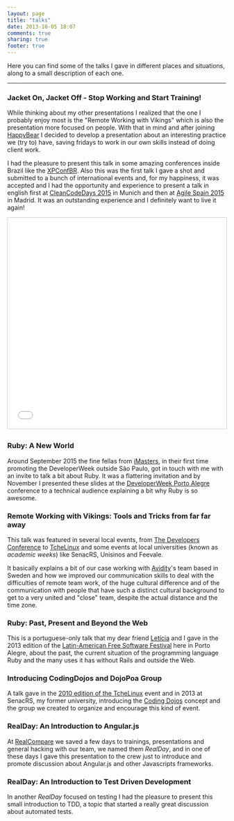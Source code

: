 ```yaml
---
layout: page
title: "talks"
date: 2013-10-05 18:07
comments: true
sharing: true
footer: true
---
```


Here you can find some of the talks I gave in different places and situations, along to a small description of each one.

<hr>

### Jacket On, Jacket Off - Stop Working and Start Training!

While thinking about my other presentations I realized that the one I probably enjoy most is the "Remote Working with Vikings" which is also the presentation more focused on people. With that in mind and after joining [HappyBear](https://www.happybearsoftware.com/) I decided to develop a presentation about an interesting practice we (try to) have, saving fridays to work in our own skills instead of doing client work.

I had the pleasure to present this talk in some amazing conferences inside Brazil like the [XPConfBR](http://www.wildtech.com.br/xpconfbr). Also this was the first talk I gave a shot and submitted to a bunch of international events and, for my happiness, it was accepted and I had the opportunity and experience to present a talk in english first at [CleanCodeDays 2015](http://www.cleancode-days.de/) in Munich and then at [Agile Spain 2015](http://cas2015.agile-spain.org/) in Madrid. It was an outstanding experience and I definitely want to live it again!
<div class="speakerdeck">
  <iframe src="//www.slideshare.net/slideshow/embed_code/key/JD68GFGmnKJR7s" width="595" height="485" frameborder="0" marginwidth="0" marginheight="0" scrolling="no" style="border:1px solid #CCC; border-width:1px; margin-bottom:5px; max-width: 100%;" allowfullscreen></iframe>
</div>

### Ruby: A New World

Around September 2015 the fine fellas from [iMasters](http://imasters.com.br/), in their first time promoting the DeveloperWeek outside São Paulo, got in touch with me with an invite to talk a bit about Ruby. It was a flattering invitation and by November I presented these slides at the [DeveloperWeek Porto Alegre](http://developerweek.imasters.com.br/porto-alegre/) conference to a technical audience explaining a bit why Ruby is so awesome.
<div class="speakerdeck">
  <script async class="speakerdeck-embed" data-id="ff117069b52343f08f3ccb14a5fd504b" data-ratio="1.77777777777778" src="//speakerdeck.com/assets/embed.js"></script>
</div>

### Remote Working with Vikings: Tools and Tricks from far far away

This talk was featured in several local events, from [The Developers Conference](http://www.thedevelopersconference.com.br/tdc/2014/) to [TcheLinux](http://poa.tchelinux.org/) and some events at local universities (known as _academic weeks_) like SenacRS, Unisinos and Feevale.

It basically explains a bit of our case working with [Avidity](http://avidity.se/)'s team based in Sweden and how we improved our communication skills to deal with the difficulties of remote team work, of the huge cultural difference and of the communication with people that have such a distinct cultural background to get to a very united and "close" team, despite the actual distance and the time zone.
<div class="speakerdeck">
  <script async class="speakerdeck-embed" data-id="c1ea6b00bd3e013141513eaa9c70471f" data-ratio="1.77777777777778" src="//speakerdeck.com/assets/embed.js"></script>
</div>

### Ruby: Past, Present and Beyond the Web

This is a portuguese-only talk that my dear friend [Letícia](http://twitter.com/_leticia) and I gave in the 2013 edition of the [Latin-American Free Software Festival](https://flisol.net/FLISOL2013/Brasil/PortoAlegre) here in Porto Alegre, about the past, the current situation of the programming language Ruby and the many uses it has without Rails and outside the Web.
<div class="speakerdeck">
  <script async class="speakerdeck-embed" data-id="48b2c09095520130298c2efa0068aa13" data-ratio="1.33333333333333" src="//speakerdeck.com/assets/embed.js"></script>
</div>

### Introducing CodingDojos and DojoPoa Group

A talk gave in the [2010 edition of the TcheLinux](http://tchelinux.org/site/doku.php?id=evento_2010_dezembro_poa) event and in 2013 at SenacRS, my former university, introducing the [Coding Dojos](http://codingdojo.org/cgi-bin/wiki.pl?WhatIsCodingDojo) concept and the group we created to organize and encourage this kind of event.
<div class="speakerdeck">
  <script async class="speakerdeck-embed" data-id="fef3eca09552013066ae7e72ba47199d" data-ratio="1.33507170795306" src="//speakerdeck.com/assets/embed.js"></script>
</div>

### RealDay: An Introduction to Angular.js

At [RealCompare](https://www.seguroviagem.srv.br/quem-somos) we saved a few days to trainings, presentations and general hacking with our team, we named them _RealDay_, and in one of these days I gave this presentation to the crew just to introduce and promote discussion about Angular.js and other Javascripts frameworks.
<div class="speakerdeck">
  <script async class="speakerdeck-embed" data-id="6d8022d503bd420f9801eb7b5831af2b" data-ratio="1.77777777777778" src="//speakerdeck.com/assets/embed.js"></script>
</div>

### RealDay: An Introduction to Test Driven Development

In another _RealDay_ focused on testing I had the pleasure to present this small introduction to TDD, a topic that started a really great discussion about automated tests.
<div class="speakerdeck">
  <script async class="speakerdeck-embed" data-id="be55b3d952734f9585f22a9d2d03c29a" data-ratio="1.77777777777778" src="//speakerdeck.com/assets/embed.js"></script>
</div>
